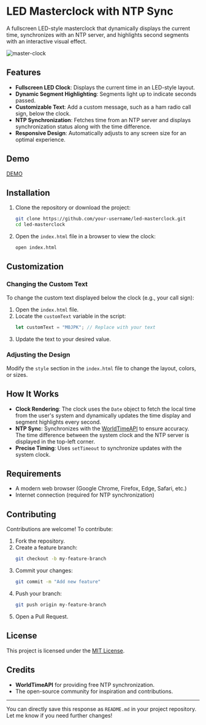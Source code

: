 # LED Masterclock with NTP Sync

A fullscreen LED-style masterclock that dynamically displays the current time, synchronizes with an NTP server, and highlights second segments with an interactive visual effect.

![master-clock](https://github.com/user-attachments/assets/877a2fba-d43a-4280-a8dc-6d10175b1404)


## Features

- **Fullscreen LED Clock**: Displays the current time in an LED-style layout.
- **Dynamic Segment Highlighting**: Segments light up to indicate seconds passed.
- **Customizable Text**: Add a custom message, such as a ham radio call sign, below the clock.
- **NTP Synchronization**: Fetches time from an NTP server and displays synchronization status along with the time difference.
- **Responsive Design**: Automatically adjusts to any screen size for an optimal experience.

## Demo

[DEMO](https://aganet.gr/clock/)


## Installation

1. Clone the repository or download the project:
   ```bash
   git clone https://github.com/your-username/led-masterclock.git
   cd led-masterclock
   ```

2. Open the `index.html` file in a browser to view the clock:
   ```bash
   open index.html
   ```

## Customization

### Changing the Custom Text
To change the custom text displayed below the clock (e.g., your call sign):

1. Open the `index.html` file.
2. Locate the `customText` variable in the script:
   ```javascript
   let customText = "M0JPK"; // Replace with your text
   ```
3. Update the text to your desired value.

### Adjusting the Design
Modify the `style` section in the `index.html` file to change the layout, colors, or sizes.

## How It Works

- **Clock Rendering**: The clock uses the `Date` object to fetch the local time from the user's system and dynamically updates the time display and segment highlights every second.
- **NTP Sync**: Synchronizes with the [WorldTimeAPI](https://worldtimeapi.org/) to ensure accuracy. The time difference between the system clock and the NTP server is displayed in the top-left corner.
- **Precise Timing**: Uses `setTimeout` to synchronize updates with the system clock.

## Requirements

- A modern web browser (Google Chrome, Firefox, Edge, Safari, etc.)
- Internet connection (required for NTP synchronization)

## Contributing

Contributions are welcome! To contribute:

1. Fork the repository.
2. Create a feature branch:
   ```bash
   git checkout -b my-feature-branch
   ```
3. Commit your changes:
   ```bash
   git commit -m "Add new feature"
   ```
4. Push your branch:
   ```bash
   git push origin my-feature-branch
   ```
5. Open a Pull Request.

## License

This project is licensed under the [MIT License](LICENSE).

## Credits

- **WorldTimeAPI** for providing free NTP synchronization.
- The open-source community for inspiration and contributions.

---

You can directly save this response as `README.md` in your project repository. Let me know if you need further changes!
